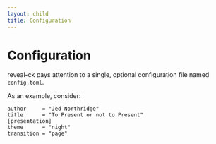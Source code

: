 ```yaml
---
layout: child
title: Configuration
---
```


# Configuration

reveal-ck pays attention to a single, optional configuration file
named `config.toml`.

As an example, consider:

```
author     = "Jed Northridge"
title      = "To Present or not to Present"
[presentation]
theme      = "night"
transition = "page"
```
